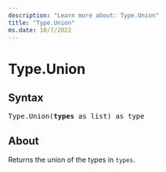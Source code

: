 ```yaml
---
description: "Learn more about: Type.Union"
title: "Type.Union"
ms.date: 10/7/2022
---
```

# Type.Union

## Syntax

<pre>
Type.Union(<b>types</b> as list) as type
</pre>

## About

Returns the union of the types in `types`.
